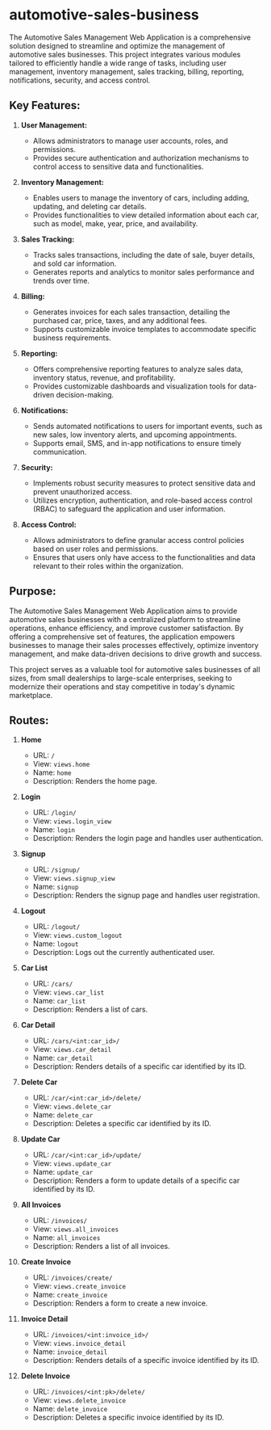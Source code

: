 # automotive-sales-business

The Automotive Sales Management Web Application is a comprehensive solution designed to streamline and optimize the management of automotive sales businesses. This project integrates various modules tailored to efficiently handle a wide range of tasks, including user management, inventory management, sales tracking, billing, reporting, notifications, security, and access control.

## Key Features:

1. **User Management:**
   - Allows administrators to manage user accounts, roles, and permissions.
   - Provides secure authentication and authorization mechanisms to control access to sensitive data and functionalities.

2. **Inventory Management:**
   - Enables users to manage the inventory of cars, including adding, updating, and deleting car details.
   - Provides functionalities to view detailed information about each car, such as model, make, year, price, and availability.

3. **Sales Tracking:**
   - Tracks sales transactions, including the date of sale, buyer details, and sold car information.
   - Generates reports and analytics to monitor sales performance and trends over time.

4. **Billing:**
   - Generates invoices for each sales transaction, detailing the purchased car, price, taxes, and any additional fees.
   - Supports customizable invoice templates to accommodate specific business requirements.

5. **Reporting:**
   - Offers comprehensive reporting features to analyze sales data, inventory status, revenue, and profitability.
   - Provides customizable dashboards and visualization tools for data-driven decision-making.

6. **Notifications:**
   - Sends automated notifications to users for important events, such as new sales, low inventory alerts, and upcoming appointments.
   - Supports email, SMS, and in-app notifications to ensure timely communication.

7. **Security:**
   - Implements robust security measures to protect sensitive data and prevent unauthorized access.
   - Utilizes encryption, authentication, and role-based access control (RBAC) to safeguard the application and user information.

8. **Access Control:**
   - Allows administrators to define granular access control policies based on user roles and permissions.
   - Ensures that users only have access to the functionalities and data relevant to their roles within the organization.

## Purpose:
The Automotive Sales Management Web Application aims to provide automotive sales businesses with a centralized platform to streamline operations, enhance efficiency, and improve customer satisfaction. By offering a comprehensive set of features, the application empowers businesses to manage their sales processes effectively, optimize inventory management, and make data-driven decisions to drive growth and success.

This project serves as a valuable tool for automotive sales businesses of all sizes, from small dealerships to large-scale enterprises, seeking to modernize their operations and stay competitive in today's dynamic marketplace.

## Routes:

1. **Home**
   - URL: `/`
   - View: `views.home`
   - Name: `home`
   - Description: Renders the home page.

2. **Login**
   - URL: `/login/`
   - View: `views.login_view`
   - Name: `login`
   - Description: Renders the login page and handles user authentication.

3. **Signup**
   - URL: `/signup/`
   - View: `views.signup_view`
   - Name: `signup`
   - Description: Renders the signup page and handles user registration.

4. **Logout**
   - URL: `/logout/`
   - View: `views.custom_logout`
   - Name: `logout`
   - Description: Logs out the currently authenticated user.

5. **Car List**
   - URL: `/cars/`
   - View: `views.car_list`
   - Name: `car_list`
   - Description: Renders a list of cars.

6. **Car Detail**
   - URL: `/cars/<int:car_id>/`
   - View: `views.car_detail`
   - Name: `car_detail`
   - Description: Renders details of a specific car identified by its ID.

7. **Delete Car**
   - URL: `/car/<int:car_id>/delete/`
   - View: `views.delete_car`
   - Name: `delete_car`
   - Description: Deletes a specific car identified by its ID.

8. **Update Car**
   - URL: `/car/<int:car_id>/update/`
   - View: `views.update_car`
   - Name: `update_car`
   - Description: Renders a form to update details of a specific car identified by its ID.

9. **All Invoices**
   - URL: `/invoices/`
   - View: `views.all_invoices`
   - Name: `all_invoices`
   - Description: Renders a list of all invoices.

10. **Create Invoice**
    - URL: `/invoices/create/`
    - View: `views.create_invoice`
    - Name: `create_invoice`
    - Description: Renders a form to create a new invoice.

11. **Invoice Detail**
    - URL: `/invoices/<int:invoice_id>/`
    - View: `views.invoice_detail`
    - Name: `invoice_detail`
    - Description: Renders details of a specific invoice identified by its ID.

12. **Delete Invoice**
    - URL: `/invoices/<int:pk>/delete/`
    - View: `views.delete_invoice`
    - Name: `delete_invoice`
    - Description: Deletes a specific invoice identified by its ID.
